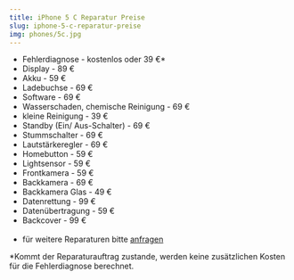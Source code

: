 ```yaml
---
title: iPhone 5 C Reparatur Preise
slug: iphone-5-c-reparatur-preise
img: phones/5c.jpg
---
```


- Fehlerdiagnose - kostenlos oder 39 €*
- Display - 89 €
- Akku - 59 €
- Ladebuchse - 69 €
- Software - 69 €
- Wasserschaden, chemische Reinigung - 69 €
- kleine Reinigung - 39 €
- Standby (Ein/ Aus-Schalter) - 69 €
- Stummschalter - 69 €
- Lautstärkeregler - 69 €
- Homebutton - 59 €
- Lightsensor - 59 €
- Frontkamera - 59 €
- Backkamera - 69 €
- Backkamera Glas - 49 €
- Datenrettung - 99 €
- Datenübertragung - 59 €
- Backcover - 99 €<br><br>
- für weitere Reparaturen bitte <a href="/kontakt">anfragen</a>


*Kommt der Reparaturauftrag zustande, werden keine zusätzlichen Kosten für die Fehlerdiagnose berechnet.
